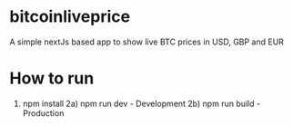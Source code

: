 # bitcoinliveprice
A simple nextJs based app to show live BTC prices in USD, GBP and EUR


# How to run

1) npm install
2a) npm run dev - Development
2b) npm run build - Production
